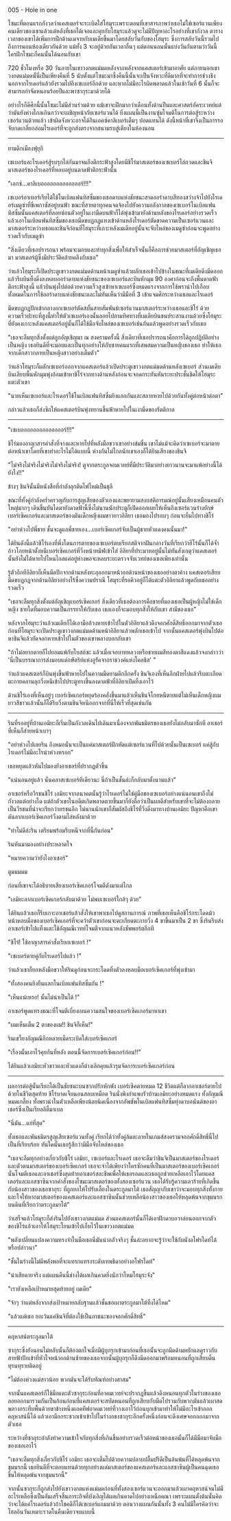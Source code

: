 005 - Hole in one

โซมะที่ตอนแรกกังวลว่าแคสเตอร์จะระเบิดใส่โฮมุระเพราะตอนที่เขาสารภาพว่าเธอไม่ใช่เซอร์แวนเพียงคนเดียวของเขาแล้วแต่หลังที่เธอได้เจอและคุยกับโฮมุระแล้วดูจะไม่มีปัญหาอะไรอย่างที่เขากังวล ตารางเวลาของเขาได้เพิ่มการฝึกด้านเมจายกับเมเดียขึ้นมาโดยสลับวันกับของโฮมุระ ซึ่งการสลับวันนี้รวมไปถึงการนอนห้องเดียวกันด้วย แม้ทั้ง 3 จะอยู่ด้วยกันเวลาอื่นๆ แต่ตอนนอนนั้นแบ่งวันกันตามว่าวันนี้ใครฝึกโซมะก็คนนั้นได้นอนกับเขา

720 ชั่วโมงหรือ 30 วันภายในเขาวงกตแม่มดหลังจากหลังจากแคสเตอร์เข้ามาอาศัย แต่ภายนอกเขาวงกตแม่มดนั้นี่เป็นเพียงคืนที่ 5 นับตั้งแต่โซมะมาซึ่งคืนนี้นั้นจะเป็นจังหวะที่ดีมากที่จะทำการช่วงชิงนอกจากไรเดอร์แล้วยังรวมไปถึงเซเบอร์อีกด้วย และหากไม่มีอะไรผิดพลาดแล้วในเช้าวันที่ 6 นั้นก็จะสามารถกำจัดหนอนร้อยปีและพาซากุระมาด้วยได้

อย่างไรก็ดีศึกนี้นั้นโซมะไม่มีส่วนร่วมด้วย แม้เขาจะฝึกมากว่าเดือนทั้งด้านปืนและศาสตร์อัคระเวทย์แต่ว่ามันยังห่างไกลเกินกว่าจะเผชิญหน้ากับเซอร์แวนได้ ยิ่งแผนนี้เป็นงานซุ่มโจมตีในการต่อสู้ระหว่างเซอร์แวนด้วยแล้ว เข้าผิดจังหวะอาจได้กินเอคซ์คาลิเบอร์เต็มๆ ปอดแทนได้ ดังนี้หน้าที่เขาจึงเป็นการรอจับกดเกลี่ยกล่อมไรเดอร์ที่จะถูกส่งตรงจากสนามรบสู่เตียงในห้องนอน

---

ยามดึกเมืองฟุยุกิ

เซเบอร์และไรเดอร์สู้รบรุกไล่กันมาจนถึงตึกระฟ้าสูงโดยมีชิโร่มาสเตอร์ของเซเบอร์ไล่กวดและชินจิ มาสเตอร์ของไรเดอร์ที่หลบอยู่บนดาดฟ้าตึกระฟ้านั้น

"เอกซ์...คาลิเบอออออออออออออร์!!!"

เซเบอร์อาเทอร์เรียได้ใช้โนเบิลแฟนทิสซึ่มของเธอดาบแห่งชัยชนะสาดออร่าดาบสีทองสว่างจ้าไปยังไรเดอร์เมดูซ่าที่ขี่เพกาซัสอยู่บนฟ้า ขณะที่สายตาทุกคนจดจ้องไปยังความอลังกาลของเซเบอร์โนเบิลแฟนทิสซึ่มนั้นแคสเตอร์ที่ลอยซ่อนตัวอยู่ในเงามืดบนฟ้าก็ได้พุ่งเข้ามายังด้านหลังของไรเดอร์อย่างรวดเร็วแล้วเอาโนเบิลแฟนทิสซึ่มของเธอมีดขบฏกฏแทงเข้าด้านหลังไรเดอร์ตัดขาดความเป็นเซอร์แวนและมาสเตอร์ระหว่างเธอและชินจิก่อนที่โฮมุระที่เกาะหลังเมเดียอยู่นั้นจะจับไหล่ของเมดูซ่าก่อนจะพูดอย่างรวดเร็วกับเมดูซ่า

"สิ่งเดียวที่เธอปรารถนา พร้อมจะมอบและทำทุกสิ่งเพื่อให้สำเร็จนั้นก็คือการช่วยมาสเตอร์ที่อัญเชิญเธอมา มาสเตอร์ผู้ซึ่งมีประวัติคล้ายคลึงกับเธอ"

ว่าแล้วโฮมุระก็เปิดประตูเขาวงกตแม่มดด้านหน้าเมดูซ่าแล้วผลักเธอเข้าไปข้างในขณะที่เมเดียดึงมีดออกแล้วรีบบินทิ้งดิ่งลงหลบออร่าดาบแห่งชัยชนะของเซเบอร์และบินหักมุม 90 องศาก่อนจะถึงพื้นดาดฟ้าตึกระฟ้าสูงนี้ แล้วบินพุ่งไปต่อด้วยความเร็วสูงเข้าหาเซเบอร์ซึ่งหมดแรงจากการใช้พราน่าไปเกือบทั้งหมดในการใช้ออร่าดาบแห่งชัยชนะและไม่ทันเห็นว่ามีมือที่ 3 เข้าแจมศึกระหว่างเธอและไรเดอร์

มีดขบฏกฏปักเข้ากลางอกเซเบอร์ตัดสบั้นสายสัมพันธ์เซอร์แวนมาสเตอร์ระหว่างเธอและชิโร่ ด้วยความเร็วปะทะที่สูงนี้ทำให้ตัวเซเบอร์เองนั้นลอยไปถามทิศทางที่เมเดียบินชนประสานงานด้วยซึ่งโฮมุระที่ยังคงเกาะหลังแคสเตอร์อยู่นั้นก็ได้ใช้มือจับไหล่ของเซเบอร์เช่นกันแล้วพูดอย่างรวดเร็วกับเธอ

"เธอจะลืมทุกสิ่งตั้งแต่ถูกอัญเชิญมา ณ สงครามครั้งนี้ สิ่งเดียวที่เธอปรารถนาคือการได้ถูกปฏิบัติอย่างเป็นหญิง เธอยินดีที่จะมอบและเป็นทุกอย่างให้กับชายคนแรกที่เสพสมความเป็นหญิงของเธอ ทำให้เธอจากเด็กสาวกลายเป็นหญิงสาวอย่างเต็มตัว"

ว่าแล้วโฮมุระก็ผลักเซเบอร์ออกจากแคสเตอร์แล้วเปิดประตูเขาวงกตแม่มดด้านหลังเซเบอร์ ส่วนเมเดียบินเลียบพื้นหักมุมพุ่งอ้อมเข้าหาชิโร่จากทางด้านหลังก่อนจะจอดกระทันหันระยะประชั้นชิดให้โฮมุระแตะตัวเขา

"นายเห็นเซเบอร์และไรเดอร์ใช้โนเบิลแฟนทิสซึ่มยิงแลกกันและสลายหายไปด้วยกันทั้งคู่ต่อหน้าต่อตา"

กล่าวแล้วเธอก็ส่งซิกให้แคสเตอร์บินพุ่งทยานขึ้นฟ้าหายไปในเงามืดของรัตติกาล

---

"เซเบออออออออออออออร์!!!"

ชิโร่มองอาญาสารคำสั่งที่จางและหายไปที่หลังมือขวาเขาอย่างข่มขื่น เขาไม่แม้จะคิดว่าเซเบอร์จะมาตายต่อหน้าเขาโดยที่เขาทำอะไรไม่ได้แบบนี้ ห่างกันไม่ไกลนักเขาเองก็ได้ยินเสียงของชินจิ

"ไม่จริงไม่จริงไม่จริงไม่จริงไม่จริง! ตูจากตระกูลจอมเวทย์ที่มีประวัติมาอย่างยาวนานจะมาแพ้อย่างนี้ได้ยังไง!!"

ข้างๆ ชินจินั้นมีหนังสือที่กำลังลุกติดไฟไหม้เป็นธุลี

ขณะที่ทั้งคู่กำลังคร่ำครวญกับการสูญเสียของตัวเองและพยายามสงบสติอารมณ์อยู่นั้นเสียงเหมือนคนตัวใหญ่มากๆ เดินขึ้นบันไดมายังดาดฟ้านี้ซึ่งไม่นานนักประตูก็เปิดออกเผยให้เห็นถึงเซอร์แวนร่างยักษ์เบอร์เซิคเกอร์และมาสเตอร์ของมันเด็กหญิงผมขาวยาวอิลิยา เธอมองไปรอบๆ ก่อนจะยิ้มไปทางชิโร่

"อย่าห่วงไปพี่ชาย ชั้นจะดูแลพี่ชายเอง...เบอร์เซิคเกอร์จับเป็นผู้ชายหัวแดงคนนั้นมา!"

ได้ยินดังนี้แล้วชิโร่เองที่พึ่งโดนการตายของเซเบอร์ตบเรียกสติจากฝันกลางวันที่เรียกว่าฮีโร่นั้นก็ได้จ้ำอ้าวโกยหน้าตั้งหนีเบอร์เซิคเกอร์ที่วิ่งหน้าทมิฬเข้าใส่ อิลิยาที่ประมาทอยู่นั้นไม่ทันสังเกตุว่าแคสเตอร์นั้นยังไม่ได้หายไปไหนไกลแค่อยู่ห่างพอจะหลบระยะตรวจจับเวทย์ของเธอเพียงเท่านั้น

รู้ตัวอีกทีอิลิยาก็เห็นมีดปักจากด้านหลังทะลุออกมาหน้าอกด้านหน้าของเธออย่างตาค้าง แคสเตอร์เสียบมีดขบฏกฏจากด้านอิลิยาอย่างไร้ซึ่งความปราณี โฮมุระที่รอคิวอยู่ก็ได้แตะตัวอิลิยาแล้วพูดกับเธออย่างรวดเร็ว

"เธอจะลืมทุกสิ่งตั้งแต่อัญเชิญเบอร์เซิคเกอร์ สิ่งเดียวที่เธอต้องการคือชายที่มองเธอเป็นผู้หญิงไม่ใช่เด็กหญิง ชายใดที่มอบความเป็นภรรยาให้กับเธอ เธอเองก็จะมอบทุกสิ่งให้กับเขา สามีของเธอ"

หลังจากโฮมุระว่าแล้วเมเดียก็ได้เอามือล้วงหายเข้าไปในตัวอิลิยาแล้วดึงจอกศักดิ์สิทธิ์ออกมาจากตัวเธอก่อนที่โฮมุระจะเปิดประตูเขาวงกตแม่มดด้านหน้าอิลิยาแล้วพลักเธอเข้าไป จากนั้นแคสเตอร์พุ่งบินไปต่อหาชินจิแล้วยัดจอกหายเข้าไปในตัวของเขาพลางบอกกับเขา

"ถ้าไม่อยากตายก็ไปยอมแพ้กับโบสถ์ซะ แล้วเมื่อเจอบาทหลวงหรือชายผมสีทองตาสีแดงแล้วจงกล่าวว่า 'นี่เป็นบรรณาการส่งมอบแด่กษัตริย์แห่งอูรัคจากราชวงค์แห่งโคลชิส' "

ว่าแล้วแคสเตอร์ก็บินพุ่งขึ้นฟ้าหายไปในความมืดยามดึกอีกครั้ง ชินจิเองที่เห็นอีกฝ่ายไปแล้วรีบตะเกียดตะกายคลานลุกวิ่งหนีเข้าไปประตูทางขึ้นลงดาดฟ้าที่อิลิยาเปิดทิ้งเอาไว้

ด้านชิโร่เองที่เห็นอยู่ๆ เบอร์เซิคเกอร์หยุดร้องคลั่งขึ้นมาแล้วเห็นชินจิโกยหนีตายแต่ไม่เห็นเด็กหญิงผมยาวสีขาวแล้วนั้นก็ได้รีบวิ่งตามชินจิหนีออกจากที่นี่ให้เร็วที่สุดเช่นกัน

---

รินที่รออยู่ที่บ้านเอมิยะก็เริ่มเป็นกังวลเดินไปเดินมาเนื่องจากพันธมิตรของเธอยังไม่กลับมาซักที อาเชอร์ที่เห็นก็ส่ายหน้าเบาๆ

"อย่าห่วงไปเลยริน ถึงหมอนั่นจะเป็นแค่มาสเตอร์ฝึกหัดแต่เซอร์แวนที่ไปด้วยนั้นเป็นเซเบอร์ แค่สู้กับไรเดอร์ไม่มีอะไรน่าห่วงหรอก"

เธอหยุดแล้วหันไปมองยังอาเชอร์ที่ปรากฏตัวขึ้น

"แน่นอนอยู่แล้ว นั่นคลาสเซเบอร์ทีเดียวนะ นี่ถ้าเป็นชั้นล่ะก็กลับมาตั้งนานแล้ว"

อาเชอร์หรือวีรชนชิโร่ เอมิยะจากอนาคตนั้นรู้ว่าไรเดอร์ไม่ใช่คู่มือของเซเบอร์อย่างแน่นอนเขาถึงไม่กังวลแต่อย่างใด แต่ถ้าตัวเขาในอดีตเกิดพลาดตายขึ้นมาก็ยังถือว่าเป็นผลดีสำหรับเขาที่จะไม่ต้องกลายเป็นวีรชนที่น่าจะเรียกว่าทรชนอีก ไม่นานนักเขาก็สัมผัสถึงชิโร่ที่วิ่งดิ่งมาทางบ้านเอมิยะ ปัญหาคือเขาดันลากเบอร์เซิคเกอร์วิ่งตามไล่หลังมาด้วย

"ท่าไม่ดีล่ะริน เตรียมพร้อมรีบหนีจากที่นี้กันก่อน"

รินหันมามองอย่างประหลาดใจ

"หมายความว่ายังไงอาเชอร์"

ตูมมมมม

ก่อนที่เขาจะได้อธิบายเสียงเบอร์เซิคเกอร์โจมตีดังมาแต่ไกล

"เอมิยะลากเบอร์เซิคเกอร์กลับมาด้วย ไม่พบเซเบอร์ใกล้ๆ ด้วย"

ได้ยินแล้วเธอก็รีบเกาะอาเชอร์แล้วสั่งให้เขาพาเธอไปดูสถานการณ์ ภาพที่เธอเห็นคือชิโร่กระโดดม้วหน้าหลบมือของเบอร์เซิคเกอร์ที่จะคว้าตัวเขาก่อนจะตะเกียดตะกายวิ่ง 4 ขาขึ้นมาเป็น 2 ขา ซึ่งรินรีบส่งอาเชอร์เข้าไปแท็งและใช้อัญมณีเวทย์โจมตีจากแนวหลังซัพพอร์ตอีกที

"ชิโร่! ใช้อาญาสารคำสั่งเรียกเซเบอร์ !"

"เซเบอร์ตายคู่กับไรเดอร์ไปแล้ว !"

ว่าแล้วเขาก็ยกหลังมือขวาให้รินดูก่อนจะกระโดดทิ้งตัวลงหลบมือเบอร์เซิคเกอร์ที่พุ่งเข้ามา

"ทั้งสองคนยิงยืนแลกโนเบิลแฟนทิสซึ่มกัน !"

"เห็นแน่เหรอ! นั้นไม่น่าเป็นได้ !"

อาเชอร์พูดแทรงขณะที่โจมตีเบี่ยงเบนความสนใจของเบอร์เซิคเกอร์มาหาเขา

"ผมเห็นเต็ม 2 ตาของผม!! ชินจิก็เห็น!"

รินเขวี้ยงอัญมณีอีกหลายเม็ดระเบิดใส่เบอร์เซิคเกอร์

"เรื่องนั้นเอาไว้คุยกันที่หลัง ตอนนี้จัดการเบอร์เซิคเกอร์ก่อน!!"

ได้ยินแล้วเอมิยะหัวขาวและหัวแดงก็ต่างเลิกคุยแล้วรุมจัดการเบอร์เซิคเกอร์ก่อน

---

ผลการต่อสู้นั้นเรียกได้เป็นชัยชนะบนซากปรักหักพัง เบอร์เซิคตายหมด 12 ชีวิตแต่ก็ลากอาเชอร์ตายไปด้วยในชีวิตสุดท้าย ชิโร่บาดเจ็บนอนสลบเหมือด รินนั่งพิงกำแพงรัวบ้านเอมิยะอย่างหมดแรง ทั้งอัญมณีหมดเกลี้ยง ทั้งพราน่าในตัวเหลือเพียงน้อยนิดเนื่องจากอัพซัพโนเบิลแฟนทิสซึ่มทุ่งดาบอนันต์ของอาเชอร์ซึ่งเป็นเรียลลิตี้มาเบล

"นี่มัน...แย่ที่สุด"

ทั้งเธอและพันธมิตรสูญเสียเซอร์แวนทั้งคู่ เรียกได้ว่าทั้งคู่ล้มละลายในเกมส์สงครามจอกศักดิ์สิทธิ์นี้ไปเป็นที่เรียบร้อย ทันใดนั้นเธอรู้สึกว่ามีมือจับไหล่ของเธอ

"เธอจะลืมทุกอย่างเกี่ยวกับชิโร่ เอมิยะ, เซเบอร์และไรเดอร์ เธอจะลืมว่าชินจิเป็นมาสเตอร์ของไรเดอร์และตัวตนมาสเตอร์ของเบอร์เซิคเกอร์ เธอจะจำได้เพียงว่าใครซักคนที่เป็นมาสเตอร์ของเบอร์เซิคเกอร์นั่นโจมตีเธอและอาเชอร์ซึ่งสุดท้ายอาเชอร์สละชีพเพื่อให้เธอรอดและเธอถูกช่วยเหลือเอาไว้โดยแคสเตอร์และแอสซาซินจากคำสั่งของโซมะมาสเตอร์ของทั้งสองเซอร์แวน เธอได้รับรู้ความเลวร้ายที่เกิดขึ้นกับน้องสาวของเธอซากุระ ที่ถูกยกให้ไปรับเลี้ยงในตระกูลมาโต้ เธอสัญญากับเขาว่าจะมอบทุกสิ่งทั้งกายและใจให้หากมาสเตอร์ของแคสเตอร์และแอสซาซินนั้นช่วยเหลือน้องสาวของเธอให้หลุดพ้นจากขุมนรกบนดินที่เรียกว่าตระกูลมาโต้"

ว่าเสร็จแล้วโฮมุระก็ส่งรินไปยังเขาวงกตแม่มด ส่วนแคสเตอร์นั้นก็ได้เอาฝักดาบอวาล่อนออกจากตัวของชิโร่แล้วเอาให้โฮมุระโยนเข้าไปเก็บไว้ในเขาวงกตแม่มด

"พลังเปลี่ยนแปลงความทรงจำในมือเธอนี่มันน่ากลัวจริงๆ ชั้นล่ะอยากจะรู้ว่าจะใช้กับนังอโฟรไดท์ได้หรือปล่าวนา"

"ชั้นในร่างนี้ไม่มีพลังพอที่จะแทรกแทรงระดับเทพธิดาอย่างอโฟรไดท์"

"น่าเสียดายจริง แต่แผนคืนนี้ช่างได้ผลเกินคาดยิ่งนักว่าไหมโฮมุระจัง"

"เรายังเหลือเป้าหมายสุดท้ายอยู่ เมเดีย"

"จ้าๆ ว่าแต่หลังจากส่งเป้าหมายกลับฐานแล้วชั้นขอเผาตระกูลมาโต้ทิ้งได้ไหม"

"แล้วแต่เธอ ยกเว้นแค่ชินจิที่ต้องใช้เป็นภาชนะของจอกศักดิ์สิทธิ์"

---

คฤหาสน์ตระกูลมาโต้

ซากุระซึ่งยังนอนไม่หลับนั้นก็ต้องตกใจเมื่อมีผู้บุกรุกเข้ามาก่อนที่เธอนั้นจะถูกมีดด้ามหยักแลดูราวกับสายฟ้าปักเข้าที่หัวใจหน้าอกด้านซ้ายของเธอจากนั้นผู้บุกรุกก็ดึงมีดออกมาพร้อมหนอนที่ถูกเสียบดิ้นทุรนทุรายติดอยู่

"ไม่ต้องห่วงแม่สาวน้อย พวกมันจะได้รับทัณฑ์อย่างสาสม"

จากนั้นแคสเตอร์ก็ใช้มือแตะตัวซากุระก่อนที่อาคมเวทย์จะปรากฏขึ้นแล้วดึงหนอนทุกตัวในร่างของเธอลอยออกมารวมกันเป็นก้อนก่อนที่แคสเตอร์จะสบัดหนอนที่ถูกเสียบกับมีดไปรวมกับพวกมันแล้วเผาสดพลางกระทืบพื้นด้วยขาข้างหนึ่งแอคทีฟอาคมเวทย์ที่วางเอาไว้ก่อนบุกเข้ามาทำให้ไม่มีอะไรเข้าออกคฤหาสน์นี้ได้ แล้วเอามือกระซวกเข้าเข้าไปในร่างอขงซากุระอีกครั้งหนึ่งก่อนจะดึงเศษจอกออกมาจากตัวเธอ

ระหว่างที่ซากุระกำลังทำความเข้าใจกับทุกสิ่งที่เกินขึ้นอย่างรวดเร็วต่อหน้าของเธอนั้นก็ได้มีมือมาจับมือของเธอเอาไว้

"เธอจะลืมทุกสิ่งเกี่ยวกับชิโร่ เอมิยะ เธอจะเต็มไปด้วยความปลาบปลื้มปรีดีเป็นล้นพ้นที่ได้หลุดพ้นจากขุมนรกนี้ เธอยินดีที่จะตอบแทนด้วยทุกอย่างแด่มาสเตอร์ของแคสเตอร์และแอสซาซินผู้เป็นคนฉุดเธอขึ้นให้หลุดพ้นจากขุมนรกนี้"

จากนั้นซากุระก็ถูกส่งไปยังเขาวงกตแห่งแม่มดก่อนที่ทั้งสองเซอร์แวนจะออกมาแล้วเผาคฤหาสน์จนไม่มีอะไรเหลือซึ่งเป็นอันเสร็จสิ้นภาระกิจที่บังเอิญได้ผลเกินคาดไปอย่างเหนือคณา เพราะแผนตั้งต้นนั้นคิดว่าจะได้แค่ไรเดอร์แล้วถ้าโชคดีก็ได้เซเบอร์แถมมาด้วย ตอนวางแผนกันนั้นทั้ง 3 คนไม่มีใครคิดว่าจะโฮลอินวันเหมาะรวดในคืนเดียวจบแบบนี้
